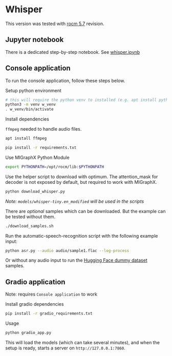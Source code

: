 # Whisper

This version was tested with [rocm 5.7](https://github.com/ROCmSoftwarePlatform/AMDMIGraphX/tree/rocm-5.7.0) revision.

## Jupyter notebook

There is a dedicated step-by-step notebook. See [whisper.ipynb](./whisper.ipynb)

## Console application

To run the console application, follow these steps below.

Setup python environment

```bash
# this will require the python venv to installed (e.g. apt install python3.8-venv)
python3 -m venv w_venv
. w_venv/bin/activate
```

Install dependencies

`ffmpeg` needed to handle audio files.

```bash
apt install ffmpeg
```

```bash
pip install -r requirements.txt
```

Use MIGraphX Python Module

```bash
export PYTHONPATH=/opt/rocm/lib:$PYTHONPATH
```

Use the helper script to download with optimum.
The attention_mask for decoder is not exposed by default, but required to work with MIGraphX.

```bash
python download_whisper.py
```

*Note: `models/whisper-tiny.en_modified` will be used in the scripts*

There are *optional* samples which can be downloaded. But the example can be tested without them.

```bash
./download_samples.sh
```

Run the automatic-speech-recognition script with the following example input:

```bash
python asr.py --audio audio/sample1.flac --log-process
```

Or without any audio input to run the [Hugging Face dummy dataset](https://huggingface.co/datasets/hf-internal-testing/librispeech_asr_dummy) samples.


## Gradio application

Note: requires `Console application` to work

Install gradio dependencies

```bash
pip install -r gradio_requirements.txt
```

Usage

```bash
python gradio_app.py
```

This will load the models (which can take several minutes), and when the setup is ready, starts a server on `http://127.0.0.1:7860`.
